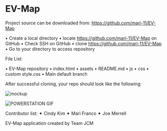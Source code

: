 # EV-Map
Project source can be downloaded from: https://github.com/mari-11/EV-Map

 
 • Create a local directory 
 • locate https://github.com/mari-11/EV-Map on GitHub
 • Check SSH on GitHub
 • clone https://github.com/mari-11/EV-Map
 • Go to your directory to access repository


  File List:


  • EV-Map repository
  • index.html
  • assets
  • README.md
  • js
  • css
  • custom style.css
  • Main default branch


After successful cloning, your repo should look like the following:



![mockup](https://user-images.githubusercontent.com/82787616/119937161-259fb300-bf3f-11eb-9fc0-b584b8df9123.jpg)

![POWERSTATION GIF](https://user-images.githubusercontent.com/82787616/119944396-1291e080-bf49-11eb-87c6-1711041d6fd0.gif)

Contributor list:
✦ Cindy Kim
✦ Mari Franco
✦ Joe Merrell

EV-Map application created by Team JCM



